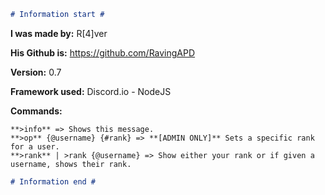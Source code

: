 ```markdown
# Information start #
```

**I was made by:** R[4]ver

**His Github is:** https://github.com/RavingAPD

**Version:** 0.7

**Framework used:** Discord.io - NodeJS

**Commands:**

    **>info** => Shows this message.
    **>op** {@username} {#rank} => **[ADMIN ONLY]** Sets a specific rank for a user.
    **>rank** | >rank {@username} => Show either your rank or if given a username, shows their rank.

```markdown
# Information end #
```